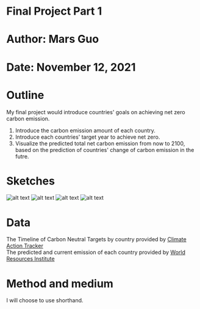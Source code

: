 # Final Project Part 1
# Author: Mars Guo
# Date: November 12, 2021

# Outline
My final project would introduce countries' goals on achieving net zero carbon emission.
1. Introduce the carbon emission amount of each country.
2. Introduce each countries' target year to achieve net zero.
3. Visualize the predicted total net carbon emission from now to 2100, based on the prediction of countries' change of carbon emission in the futre.

# Sketches
![alt text](/IMG_9556.HEIC)
![alt text](/IMG_9557.HEIC)
![alt text](/IMG_9558.HEIC)
![alt text](/IMG_9559.HEIC)


# Data
The Timeline of Carbon Neutral Targets by country provided by [Climate Action Tracker](https://climateactiontracker.org/climate-target-update-tracker/) \
The predicted and current emission of each country provided by [World Resources Institute](https://datasets.wri.org/dataset/cait-emissions-projections)

# Method and medium
I will choose to use shorthand.


